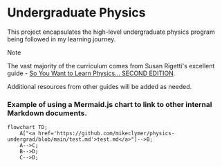 # Undergraduate Physics

This project encapsulates the high-level undergraduate physics program being followed in my learning journey. 
> [!NOTE]
> The vast majority of the curriculum comes from Susan Rigetti's excellent guide - [So You Want to Learn Physics…
SECOND EDITION](https://www.susanrigetti.com/physics).
>
> Additional resources from other guides will be added as needed.

### Example of using a Mermaid.js chart to link to other internal Markdown documents.
```mermaid
flowchart TD;
    A["<a href='https://github.com/mikeclymer/physics-undergrad/blob/main/test.md'>test.md</a>"]-->B;
    A-->C;
    B-->D;
    C-->D;
```
